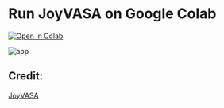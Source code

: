 # Run JoyVASA on Google Colab
[![Open In Colab](https://colab.research.google.com/assets/colab-badge.svg)](https://colab.research.google.com/github/NeuralFalconYT/JoyVASA_colab/blob/main/JoyVASA.ipynb) <br>

![app](https://github.com/user-attachments/assets/1f4ec2f7-dc65-4413-bd6b-d1f746faa575)

## Credit:
[JoyVASA](https://github.com/jdh-algo/JoyVASA)

